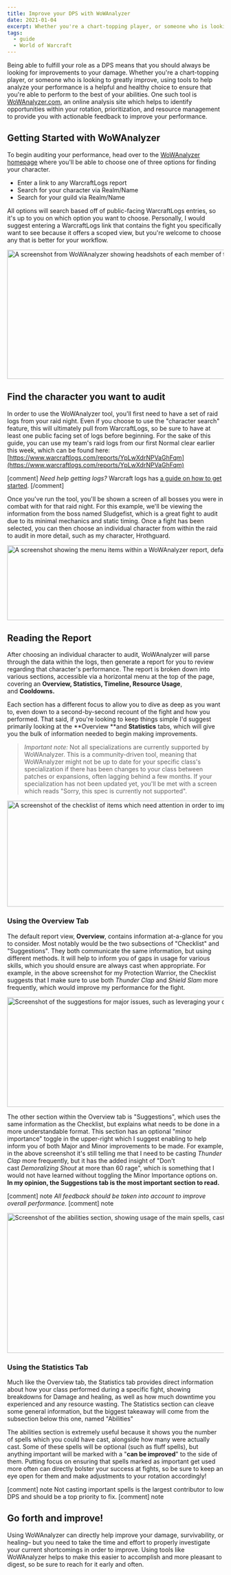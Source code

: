 ```yaml
---
title: Improve your DPS with WoWAnalyzer
date: 2021-01-04
excerpt: Whether you're a chart-topping player, or someone who is looking to greatly improve, using tools to help analyze your performance is a helpful and healthy choice to ensure that you're able to perform to the best of your abilities.
tags:
  - guide
  - World of Warcraft
---
```


Being able to fulfill your role as a DPS means that you should always be looking for improvements to your damage. Whether you're a chart-topping player, or someone who is looking to greatly improve, using tools to help analyze your performance is a helpful and healthy choice to ensure that you're able to perform to the best of your abilities. One such tool is [WoWAnalyzer.com](https://wowanalyzer.com/), an online analysis site which helps to identify opportunities within your rotation, prioritization, and resource management to provide you with actionable feedback to improve your performance.

## Getting Started with WoWAnalyzer
To begin auditing your performance, head over to the [WoWAnalyzer homepage](https://wowanalyzer.com/) where you'll be able to choose one of three options for finding your character.

- Enter a link to any WarcraftLogs report
- Search for your character via Realm/Name
- Search for your guild via Realm/Name

All options will search based off of public-facing WarcraftLogs entries, so it's up to you on which option you want to choose. Personally, I would suggest entering a WarcraftLogs link that contains the fight you specifically want to see because it offers a scoped view, but you're welcome to choose any that is better for your workflow.

<img class="size-full" src="https://hrothmar.com/wp-content/uploads/2021/01/wow_analyzer_toon_selection.jpeg" alt="A screenshot from WoWAnalyzer showing headshots of each member of the raid within the logs. They are color-coded by role and lined up like a series of baseball cards." width="1200" height="300" />

## Find the character you want to audit
In order to use the WoWAnalyzer tool, you'll first need to have a set of raid logs from your raid night. Even if you choose to use the "character search" feature, this will ultimately pull from WarcraftLogs, so be sure to have at least one public facing set of logs before beginning. For the sake of this guide, you can use my team's raid logs from our first Normal clear earlier this week, which can be found here: [https://www.warcraftlogs.com/reports/YpLwXdrNPVaGhFqm](https://www.warcraftlogs.com/reports/YpLwXdrNPVaGhFqm)

[comment]
*Need help getting logs?* Warcraft logs has [a guide on how to get started](https://www.warcraftlogs.com/help/start).
[/comment]

Once you've run the tool, you'll be shown a screen of all bosses you were in combat with for that raid night. For this example, we'll be viewing the information from the boss named Sludgefist, which is a great fight to audit due to its minimal mechanics and static timing. Once a fight has been selected, you can then choose an individual character from within the raid to audit in more detail, such as my character, Hrothguard.

<img class="size-full" src="https://hrothmar.com/wp-content/uploads/2021/01/wow_analyzer_menu.jpeg" alt="A screenshot showing the menu items within a WoWAnalyzer report, defaulting to " width="1200" height="174" />

## Reading the Report
After choosing an individual character to audit, WoWAnalyzer will parse through the data within the logs, then generate a report for you to review regarding that character's performance. The report is broken down into various sections, accessible via a horizontal menu at the top of the page, covering an **Overview, Statistics, Timeline, Resource Usage**, and **Cooldowns.**

Each section has a different focus to allow you to dive as deep as you want to, even down to a second-by-second recount of the fight and how you performed. That said, if you're looking to keep things simple I'd suggest primarily looking at the **Overview **and **Statistics** tabs, which will give you the bulk of information needed to begin making improvements.

> *Important note:* Not all specializations are currently supported by WoWAnalyzer. This is a community-driven tool, meaning that WoWAnalyzer might not be up to date for your specific class's specialization if there has been changes to your class between patches or expansions, often lagging behind a few months. If your specialization has not been updated yet, you'll be met with a screen which reads "Sorry, this spec is currently not supported".

<img class="size-full" src="https://hrothmar.com/wp-content/uploads/2021/01/wow_analyzer-checklist.jpeg" alt="A screenshot of the checklist of items which need attention in order to improve performance." width="1200" height="246" />

### Using the Overview Tab
The default report view, **Overview**, contains information at-a-glance for you to consider. Most notably would be the two subsections of "Checklist" and "Suggestions". They both communicate the same information, but using different methods. It will help to inform you of gaps in usage for various skills, which you should ensure are always cast when appropriate. For example, in the above screenshot for my Protection Warrior, the Checklist suggests that I make sure to use both *Thunder Clap* and *Shield Slam* more frequently, which would improve my performance for the fight.

<img class="size-full" src="https://hrothmar.com/wp-content/uploads/2021/01/wow_analyzer-suggestions.jpeg" alt="Screenshot of the suggestions for major issues, such as leveraging your class abilities and resource management." width="1200" height="255" />

The other section within the Overview tab is "Suggestions", which uses the same information as the Checklist, but explains what needs to be done in a more understandable format. This section has an optional "minor importance" toggle in the upper-right which I suggest enabling to help inform you of both Major and Minor improvements to be made. For example, in the above screenshot it's still telling me that I need to be casting *Thunder Clap* more frequently, but it has the added insight of "Don't cast *Demoralizing Shout* at more than 60 rage", which is something that I would not have learned without toggling the Minor Importance options on. **In my opinion, the Suggestions tab is the most important section to read.**

[comment] note
*All feedback should be taken into account to improve overall performance.*
[comment] note

<img class="size-full" src="https://hrothmar.com/wp-content/uploads/2021/01/wow_analyzer-abilities.jpeg" alt="Screenshot of the abilities section, showing usage of the main spells, casts per minute, and time spent on cooldown." width="1200" height="325" />

### Using the Statistics Tab
Much like the Overview tab, the Statistics tab provides direct information about how your class performed during a specific fight, showing breakdowns for Damage and healing, as well as how much downtime you experienced and any resource wasting. The Statistics section can cleave some general information, but the biggest takeaway will come from the subsection below this one, named "Abilities"

The abilities section is extremely useful because it shows you the number of spells which you could have cast, alongside how many were actually cast. Some of these spells will be optional (such as fluff spells), but anything important will be marked with a "**can be improved**" to the side of them. Putting focus on ensuring that spells marked as important get used more often can directly bolster your success at fights, so be sure to keep an eye open for them and make adjustments to your rotation accordingly!

[comment] note
Not casting important spells is the largest contributor to low DPS and should be a top priority to fix.
[comment] note

## Go forth and improve!
Using WoWAnalyzer can directly help improve your damage, survivability, or healing– but you need to take the time and effort to properly investigate your current shortcomings in order to improve. Using tools like WoWAnalyzer helps to make this easier to accomplish and more pleasant to digest, so be sure to reach for it early and often.
